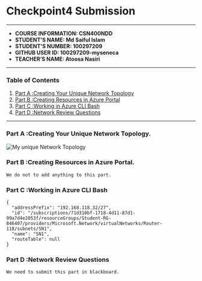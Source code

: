 # Checkpoint4 Submission
---
- **COURSE INFORMATION: CSN400NDD**
- **STUDENT’S NAME: Md Saiful Islam**
- **STUDENT'S NUMBER: 100297209**
- **GITHUB USER ID: 100297209-myseneca**
- **TEACHER’S NAME: Atoosa Nasiri**
---

### Table of Contents
1. [Part A :Creating Your Unique Network Topology](#part-a-creating-your-unique-network-topology)
2. [Part B :Creating Resources in Azure Portal](#part-b-creating-resources-in-azure-portal)
3. [Part C :Working in Azure CLI Bash](#part-c-working-in-azure-cli-bash)
4. [Part D :Network Review Questions](#part-d-network-review-questions)
------



### Part A :Creating Your Unique Network Topology.

![My unique Network Topology ](https://user-images.githubusercontent.com/122843163/217097746-65feed72-0de0-4994-975d-0f4d72dde5ba.png)

### Part B :Creating Resources in Azure Portal.
```
We do not to add anything to this part.

```


### Part C :Working in Azure CLI Bash
```
{
  "addressPrefix": "192.168.118.32/27",
  "id": "/subscriptions/71d310bf-1718-4d11-87d1-99a7d4e2053f/resourceGroups/Student-RG-846407/providers/Microsoft.Network/virtualNetworks/Router-118/subnets/SN1",
  "name": "SN1",
  "routeTable": null
}
```


### Part D :Network Review Questions
```
We need to submit this part in blackboard.

```




